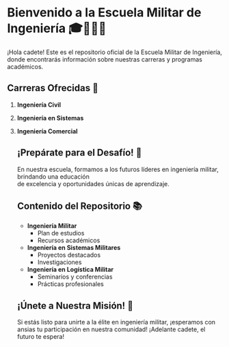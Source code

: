 # Bienvenido a la Escuela Militar de Ingeniería 🎓💂‍♂️🔧                                           

¡Hola cadete! Este es el repositorio oficial de la Escuela Militar de Ingeniería, donde encontrarás
información sobre nuestras carreras y programas académicos.                                          

## Carreras Ofrecidas 🚀                                                                           
1. **Ingeniería Civil**                                                                          
2. **Ingeniería en Sistemas**                                                            
3. **Ingeniería Comercial**                                                             

    ## ¡Prepárate para el Desafío! 💪                                                                  

    En nuestra escuela, formamos a los futuros líderes en ingeniería militar, brindando una educación  
    de excelencia y oportunidades únicas de aprendizaje.                                                 

    ## Contenido del Repositorio 📚                                                                    

    - **Ingeniería Militar**                                                                           
      - Plan de estudios                                                                               
      - Recursos académicos                                                                            
    - **Ingeniería en Sistemas Militares**                                                             
      - Proyectos destacados                                                                           
      - Investigaciones                                                                                
    - **Ingeniería en Logística Militar**                                                              
      - Seminarios y conferencias                                                                      
      - Prácticas profesionales                                                                        

    ## ¡Únete a Nuestra Misión! 🌟                                                                     

    Si estás listo para unirte a la élite en ingeniería militar, ¡esperamos con ansias tu participación
    en nuestra comunidad! ¡Adelante cadete, el futuro te espera! 
